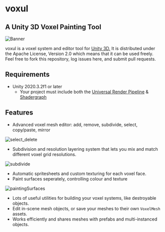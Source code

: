 # voxul
## A Unity 3D Voxel Painting Tool

![Banner](https://user-images.githubusercontent.com/5094696/120939811-b467b900-c711-11eb-895f-22773d26af42.png)

voxul is a voxel system and editor tool for [Unity 3D.](https://unity.com/) It is distributed under the Apache License, Version 2.0 which means that it can be used freely. Feel free to fork this repository, log issues here, and submit pull requests.

## Requirements

- Unity 2020.3.2f1 or later
    - Your project must include both the [Universal Render Pipeline](https://docs.unity3d.com/Packages/com.unity.render-pipelines.universal@11.0/manual/index.html) & [Shadergraph](https://unity.com/shader-graph)

## Features

- Advanced voxel mesh editor: add, remove, subdivide, select, copy/paste, mirror

![select_delete](https://user-images.githubusercontent.com/5094696/120932524-1d3d3a00-c6ee-11eb-9400-3f863b56940a.gif)

- Subdivision and resolution layering system that lets you mix and match different voxel grid resolutions.

![subdivide](https://user-images.githubusercontent.com/5094696/120932172-ab182580-c6ec-11eb-866c-f1f67644648a.gif)

- Automatic spritesheets and custom texturing for each voxel face.
- Paint surfaces seperately, controlling colour and texture

![paintingSurfaces](https://user-images.githubusercontent.com/5094696/120931430-676fec80-c6e9-11eb-8b4d-e78bb99ba272.gif)

- Lots of useful utilities for building your voxel systems, like destroyable objects.
- Edit in-scene mesh objects, or save your meshes to their own `VoxelMesh` assets.
- Works efficiently and shares meshes with prefabs and multi-instanced objects.